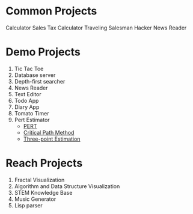 # Common Projects
Calculator
Sales Tax Calculator
Traveling Salesman
Hacker News Reader

# Demo Projects
1. Tic Tac Toe
2. Database server
3. Depth-first searcher
4. News Reader
5. Text Editor
6. Todo App
7. Diary App
8. Tomato Timer
9. Pert Estimator
    * [PERT](https://en.wikipedia.org/wiki/Program_evaluation_and_review_technique)
    * [Critical Path Method](https://en.wikipedia.org/wiki/Critical_path_method)
    * [Three-point Estimation](https://en.wikipedia.org/wiki/Three-point_estimation)

# Reach Projects
1. Fractal Visualization
2. Algorithm and Data Structure Visualization
3. STEM Knowledge Base
4. Music Generator
5. Lisp parser
